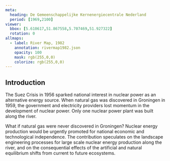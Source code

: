```yaml
---
meta:
  heading: De Gemeenschappelijke Kernenergiecentrale Nederland
  period: [1969,2100]
viewer:
  bbox: [5.610617,51.867558,5.707469,51.927322]
  rotation: 0
allmaps:
  - label: River Map, 1982
    annotation: rivermap1982.json
    opacity: 100
    mask: rgb(255,0,0)
    colorize: rgb(255,0,0)
---
```


## Introduction

The Suez Crisis in 1956 sparked national interest in nuclear power as an alternative energy source. When natural gas was discovered in Groningen in 1959, the government and electricity providers lost momentum in the development of nuclear power. Only one nuclear power plant was built along the river.

What if natural gas were never discovered in Groningen? Nuclear energy production would be urgently promoted for national economic and technological independence. The contribution speculates on the landscape engineering processes for large scale nuclear energy production along the river, and on the consequential effects of the artificial and natural equilibrium shifts from current to future ecosystems.
